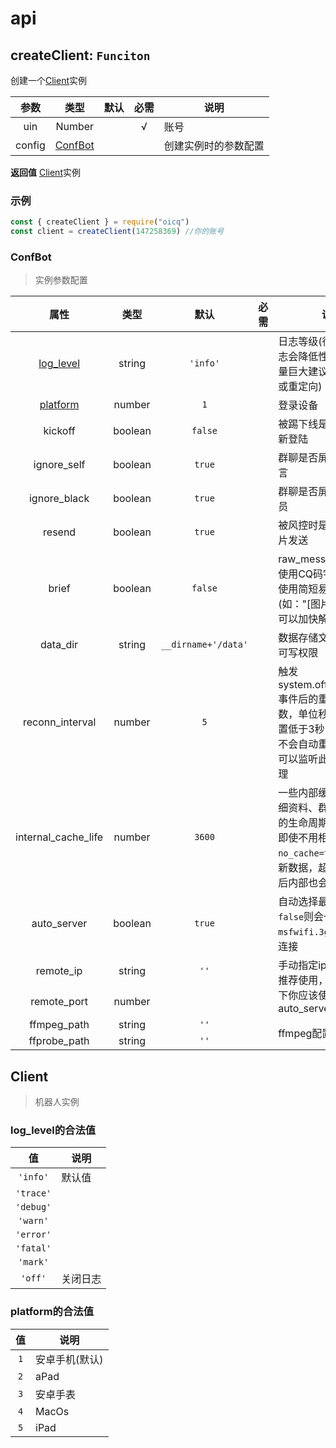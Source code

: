 # api

## createClient: `Funciton`

创建一个[Client](#client)实例

|参数|类型|默认|必需|说明|
:--:|:-:|:--:|:-:|-
uin|Number|  |√|账号
config|[ConfBot](#confbot-object)|||创建实例时的参数配置

**返回值** [Client](#client)实例

### 示例

```js
const { createClient } = require("oicq")
const client = createClient(147258369) //你的账号
```

### ConfBot

>实例参数配置

|属性|类型|默认|必需|说明|
:--:|:-:|:--:|:-:|-
[log_level](#log-level的合法值)|string|`'info'`||日志等级(往屏幕打印日志会降低性能，若消息量巨大建议修改此参数或重定向)
[platform](#platform的合法值)|number|`1`||登录设备
kickoff|boolean|`false`||被踢下线是否在3秒后重新登陆
ignore_self|boolean|`true`||群聊是否屏蔽自己的发言
ignore_black|boolean|`true`||群聊是否屏蔽黑名单人员
resend|boolean|`true`||被风控时是否尝试用分片发送
brief|boolean|`false`||raw_message里是否不使用CQ码字符串，而是使用简短易读的形式(如："[图片][表情]")，可以加快解析速度
data_dir|string|`__dirname+'/data'`||数据存储文件夹，需要可写权限
reconn_interval|number|`5`||触发system.offline.network事件后的重连间隔秒数，单位秒，不建议设置低于3秒，设置为0则不会自动重连，然后你可以监听此事件自己处理
internal_cache_life|number|`3600`||一些内部缓存(如群员详细资料、群详细资料等)的生命周期，单位秒，即使不用相关API(使用`no_cache=true`)强制刷新数据，超过这个时间后内部也会自动刷新
auto_server|boolean|`true`||自动选择最优服务器，`false`则会一直使用`msfwifi.3g.qq.com`进行连接
remote_ip|string|`''`|<td rowspan="2" id="remote">手动指定ip和port，不推荐使用，大多数情况下你应该使用auto_server</td>|[del]
remote_port|number|||[del]
ffmpeg_path|string|`''`|<td rowspan="2">ffmpeg配置</td>|[del]
ffprobe_path|string|`''`||[del]

<script>/* 合并单元格删除多余单元格 */
  setTimeout(()=>{
    var tb=document.getElementById("remote").parentElement.parentElement
  tb.innerHTML=tb.innerHTML.replaceAll('<td>[del]</td>','')
  },500)
</script>

## Client

>机器人实例

### log_level的合法值

|值|说明|
:-:|-
`'info'`|默认值
`'trace'`|
`'debug'`|
`'warn'`|
`'error'`|
`'fatal'`|
`'mark'`|
`'off'`|关闭日志

### platform的合法值

|值|说明|
:-:|-
`1`|安卓手机(默认)
`2`|aPad
`3`|安卓手表
`4`|MacOs
`5`|iPad
